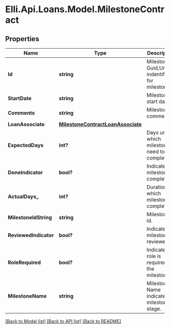 # Elli.Api.Loans.Model.MilestoneContract
## Properties

Name | Type | Description | Notes
------------ | ------------- | ------------- | -------------
**Id** | **string** | Milestone Guid,Unique indentifier for milestone. | [optional] 
**StartDate** | **string** | Milestone start date. | [optional] 
**Comments** | **string** | Milestone comments. | [optional] 
**LoanAssociate** | [**MilestoneContractLoanAssociate**](MilestoneContractLoanAssociate.md) |  | [optional] 
**ExpectedDays** | **int?** | Days under which milestone need to be completed | [optional] 
**DoneIndicator** | **bool?** | Indicates if milestone is completed. | [optional] 
**ActualDays_** | **int?** | Duration in which milestone is completed. | [optional] 
**MilestoneIdString** | **string** | Milestone id. | [optional] 
**ReviewedIndicator** | **bool?** | Indicates if milestone reviewed. | [optional] 
**RoleRequired** | **bool?** | Indicates if role is required for the milestone. | [optional] 
**MilestoneName** | **string** | Milestone Name indicates milestone stage. | [optional] 

[[Back to Model list]](../README.md#documentation-for-models) [[Back to API list]](../README.md#documentation-for-api-endpoints) [[Back to README]](../README.md)

